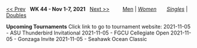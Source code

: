 [<< Prev](women_singles_2143.md) &nbsp; **WK 44 - Nov 1-7, 2021** &nbsp; [Next >>](women_singles_2145.md) &nbsp;&nbsp;&nbsp;&nbsp;&nbsp;&nbsp;&nbsp; [Men](./men_singles_2144.md) &#124; [*Women*](./women_singles_2144.md) &nbsp;&nbsp;&nbsp;&nbsp;&nbsp; [*Singles*](./women_singles_2144.md) &#124; [Doubles](./women_doubles_2144.md)

**Upcoming Tournaments**
Click link to go to tournament website:
  2021-11-05 - ASU Thunderbird Invitational
  2021-11-05 - FGCU Cellegiate Open
  2021-11-05 - Gonzaga Invite
  2021-11-05 - Seahawk Ocean Classic